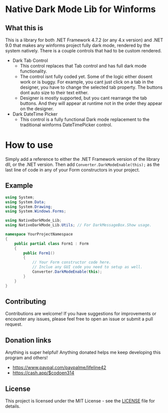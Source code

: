# Native Dark Mode Lib for Winforms

## What this is
This is a library for both .NET Framework 4.7.2 (or any 4.x version) and .NET 9.0 that makes any winforms project fully dark mode, rendered by the system natively.
There is a couple controls that had to be custom rendered. 
- Dark Tab Control
	+ This control replaces that Tab control and has full dark mode functionality. 
	+ The control isnt fully coded yet. Some of the logic either dosent work or is buggy. For example, you cant just click on a tab in the designer, you have to change the selected tab property. The buttons dont auto size to their text either.
	+ Designer is mostly supported, but you cant rearrange the tab buttons. And they will appear at runtime not in the order they appear on the designer.
- Dark DateTime Picker
	+ This control is a fully functional Dark mode replacement to the traditional winforms DateTimePicker control.


# How to use
Simply add a reference to either the .NET Framework version of the library dll, or the .NET version. 
Then add ```Converter.DarkModeEnable(this);``` as the last line of code in any of your Form constructors in your project. 

## Example
```csharp
using System;
using System.Data;
using System.Drawing;
using System.Windows.Forms;

using NativeDarkMode_Lib;
using NativeDarkMode_Lib.Utils; // For DarkMessageBox.Show usage. 

namespace YourProjectNamespace
{
    public partial class Form1 : Form
	{
		public Form1()
		{
			// Your Form constructor code here.
			// Inclue any GUI code you need to setup as well. 
			Converter.DarkModeEnable(this);
		}
	}
}
```

## Contributing

Contributions are welcome! If you have suggestions for improvements or encounter any issues, please feel free to open an issue or submit a pull request.

## Donation links

Anything is super helpful! Anything donated helps me keep developing this program and others!
- https://www.paypal.com/paypalme/lifeline42
- https://cash.app/$codoen314

## License

This project is licensed under the MIT License - see the [LICENSE](https://github.com/mastercodeon31415/Winforms-Native-Dark-Mode/blob/main/LICENSE) file for details. 
